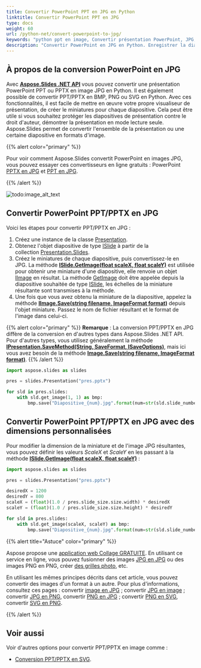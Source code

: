 ```yaml
---
title: Convertir PowerPoint PPT en JPG en Python
linktitle: Convertir PowerPoint PPT en JPG
type: docs
weight: 60
url: /python-net/convert-powerpoint-to-jpg/
keywords: "python ppt en image, Convertir présentation PowerPoint, JPG, JPEG, PowerPoint en JPG, PowerPoint en JPEG, PPT en JPG, PPTX en JPG, PPT en JPEG, PPTX en JPEG, Python, Aspose.Slides"
description: "Convertir PowerPoint en JPG en Python. Enregistrer la diapositive comme image JPG"
---
```


## **À propos de la conversion PowerPoint en JPG**
Avec [**Aspose.Slides .NET API**](https://products.aspose.com/slides/python-net/) vous pouvez convertir une présentation PowerPoint PPT ou PPTX en image JPG en Python. Il est également possible de convertir PPT/PPTX en BMP, PNG ou SVG en Python. Avec ces fonctionnalités, il est facile de mettre en œuvre votre propre visualiseur de présentation, de créer le miniatures pour chaque diapositive. Cela peut être utile si vous souhaitez protéger les diapositives de présentation contre le droit d'auteur, démontrer la présentation en mode lecture seule. Aspose.Slides permet de convertir l'ensemble de la présentation ou une certaine diapositive en formats d'image.

{{% alert color="primary" %}} 

Pour voir comment Aspose.Slides convertit PowerPoint en images JPG, vous pouvez essayer ces convertisseurs en ligne gratuits : PowerPoint [PPTX en JPG](https://products.aspose.app/slides/conversion/pptx-to-jpg) et [PPT en JPG](https://products.aspose.app/slides/conversion/ppt-to-jpg). 

{{% /alert %}} 

![todo:image_alt_text](ppt-to-jpg.png)

## **Convertir PowerPoint PPT/PPTX en JPG**
Voici les étapes pour convertir PPT/PPTX en JPG :

1. Créez une instance de la classe [Presentation](https://reference.aspose.com/slides/python-net/aspose.slides/presentation/).
2. Obtenez l'objet diapositive de type [ISlide](https://reference.aspose.com/slides/python-net/aspose.slides/islide/) à partir de la collection [Presentation.Slides](https://reference.aspose.com/slides/python-net/aspose.slides/presentation/).
3. Créez le miniatures de chaque diapositive, puis convertissez-le en JPG. La méthode [**ISlide.GetImage(float scaleX, float scaleY)**](https://reference.aspose.com/slides/python-net/aspose.slides/islide/) est utilisée pour obtenir une miniature d'une diapositive, elle renvoie un objet [IImage](https://reference.aspose.com/slides/python-net/aspose.slides/iimage/) en résultat. La méthode [GetImage](https://reference.aspose.com/slides/python-net/aspose.slides/islide/) doit être appelée depuis la diapositive souhaitée de type [ISlide](https://reference.aspose.com/slides/python-net/aspose.slides/islide/), les échelles de la miniature résultante sont transmises à la méthode.
4. Une fois que vous avez obtenu la miniature de la diapositive, appelez la méthode [**IImage.Save(string filename, ImageFormat format)**](https://reference.aspose.com/slides/python-net/aspose.slides/iimage/) depuis l'objet miniature. Passez le nom de fichier résultant et le format de l'image dans celui-ci. 

{{% alert color="primary" %}} 
**Remarque** : La conversion PPT/PPTX en JPG diffère de la conversion en d'autres types dans Aspose.Slides .NET API. Pour d'autres types, vous utilisez généralement la méthode [**IPresentation.SaveMethod(String, SaveFormat, ISaveOptions)**](https://reference.aspose.com/slides/python-net/aspose.slides/ipresentation/), mais ici vous avez besoin de la méthode [**Image.Save(string filename, ImageFormat format)**](https://docs.microsoft.com/en-us/dotnet/api/system.drawing.image.save?view=netframework-4.8).
{{% /alert %}} 

```py
import aspose.slides as slides

pres = slides.Presentation("pres.pptx")

for sld in pres.slides:
    with sld.get_image(1, 1) as bmp:
        bmp.save("Diapositive_{num}.jpg".format(num=str(sld.slide_number)), slides.ImageFormat.JPEG)
```

## **Convertir PowerPoint PPT/PPTX en JPG avec des dimensions personnalisées**
Pour modifier la dimension de la miniature et de l'image JPG résultantes, vous pouvez définir les valeurs *ScaleX* et *ScaleY* en les passant à la méthode [**ISlide.GetImage(float scaleX, float scaleY)**](https://reference.aspose.com/slides/python-net/aspose.slides/islide/) :

```py
import aspose.slides as slides

pres = slides.Presentation("pres.pptx")

desiredX = 1200
desiredY = 800
scaleX = (float)(1.0 / pres.slide_size.size.width) * desiredX
scaleY = (float)(1.0 / pres.slide_size.size.height) * desiredY

for sld in pres.slides:
    with sld.get_image(scaleX, scaleY) as bmp:
        bmp.save("Diapositive_{num}.jpg".format(num=str(sld.slide_number)), slides.ImageFormat.JPEG)
```

{{% alert title="Astuce" color="primary" %}}

Aspose propose une [application web Collage GRATUITE](https://products.aspose.app/slides/collage). En utilisant ce service en ligne, vous pouvez fusionner des images [JPG en JPG](https://products.aspose.app/slides/collage/jpg) ou des images PNG en PNG, créer [des grilles photo](https://products.aspose.app/slides/collage/photo-grid), etc. 

En utilisant les mêmes principes décrits dans cet article, vous pouvez convertir des images d'un format à un autre. Pour plus d'informations, consultez ces pages : convertir [image en JPG](https://products.aspose.com/slides/python-net/conversion/image-to-jpg/) ; convertir [JPG en image](https://products.aspose.com/slides/python-net/conversion/jpg-to-image/) ; convertir [JPG en PNG](https://products.aspose.com/slides/python-net/conversion/jpg-to-png/), convertir [PNG en JPG](https://products.aspose.com/slides/python-net/conversion/png-to-jpg/) ; convertir [PNG en SVG](https://products.aspose.com/slides/python-net/conversion/png-to-svg/), convertir [SVG en PNG](https://products.aspose.com/slides/python-net/conversion/svg-to-png/).

{{% /alert %}}

## **Voir aussi**

Voir d'autres options pour convertir PPT/PPTX en image comme :

- [Conversion PPT/PPTX en SVG](/slides/python-net/render-a-slide-as-an-svg-image/).